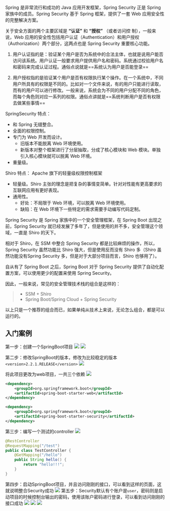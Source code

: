 
Spring 是非常流行和成功的 Java 应用开发框架，Spring Security 正是 Spring 家族中的成员。Spring Security 基于 Spring 框架，提供了一套 Web 应用安全性的完整解决方案。

关于安全方面的两个主要区域是 **“认证”** 和 **“授权”** （或者访问控
制），一般来说，Web 应用的安全性包括用户认证（Authentication）和用户授权（Authorization）两个部分，这两点也是 Spring Security 重要核心功能。

1. 用户认证指的是：验证某个用户是否为系统中的合法主体，也就是说用户能否访问该系统。用户认证一般要求用户提供用户名和密码。系统通过校验用户名和密码来完成认证过程。通俗点说就是==系统认为用户是否能登录==

2. 用户授权指的是验证某个用户是否有权限执行某个操作。在一个系统中，不同用户所具有的权限是不同的。比如对一个文件来说，有的用户只能进行读取，而有的用户可以进行修改。一般来说，系统会为不同的用户分配不同的角色，而每个角色则对应一系列的权限。通俗点讲就是==系统判断用户是否有权限去做某些事情==

SpringSecurity 特点：
- 和 Spring 无缝整合。
- 全面的权限控制。
- 专门为 Web 开发而设计。
	* 旧版本不能脱离 Web 环境使用。
	* 新版本对整个框架进行了分层抽取，分成了核心模块和 Web 模块。单独引入核心模块就可以脱离 Web 环境。
- 重量级。

Shiro 特点：
Apache 旗下的轻量级权限控制框架
- 轻量级。Shiro 主张的理念是把复杂的事情变简单。针对对性能有更高要求的互联网应用有更好表现。
- 通用性。
	* 好处：不局限于 Web 环境，可以脱离 Web 环境使用。
	* 缺陷：在 Web 环境下一些特定的需求需要手动编写代码定制。

Spring Security 是 Spring 家族中的一个安全管理框架，在 Spring Boot 出现之前，Spring Security 就已经发展了多年了，但是使用的并不多，安全管理这个领域，一直是 Shiro 的天下。

相对于 Shiro，在 SSM 中整合 Spring Security 都是比较麻烦的操作，所以，Spring Security 虽然功能比 Shiro 强大，但是使用反而没有 Shiro 多（Shiro 虽然功能没有Spring Security 多，但是对于大部分项目而言，Shiro 也够用了）。

自从有了 Spring Boot 之后，Spring Boot 对于 Spring Security 提供了自动化配置方案，可以使用更少的配置来使用 Spring Security。

因此，一般来说，常见的安全管理技术栈的组合是这样的：
> - SSM + Shiro
> - Spring Boot/Spring Cloud + Spring Security

以上只是一个推荐的组合而已，如果单纯从技术上来说，无论怎么组合，都是可以运行的。

## 入门案例

第一步：创建一个SpringBoot项目
![](assets/SpringSecurity概述/bb0c67035fd84465e60bd8fbc9459d2d_MD5.png)
![](assets/SpringSecurity概述/65a68f6808618aed5a7ec710830a996f_MD5.png)

第二步：修改SpringBoot的版本，修改为比较稳定的版本
`<version>2.2.1.RELEASE</version>`
![](assets/SpringSecurity概述/9fed9b7b95a1b1a9f7ed2ad7f22a170d_MD5.png)

将此项目更改为web项目，一共三个依赖
![](assets/SpringSecurity概述/78b1251f3e3325cccba149d7bed2286e_MD5.png)


```xml
<dependency>
	<groupId>org.springframework.boot</groupId>
	<artifactId>spring-boot-starter-web</artifactId>
</dependency>

<dependency>
	<groupId>org.springframework.boot</groupId>
	<artifactId>spring-boot-starter-security</artifactId>
</dependency>
```

第三步：编写一个测试的controller
![](assets/SpringSecurity概述/1956ba403006cee393ad7f517685243b_MD5.png)

```java
@RestController
@RequestMapping("/test")
public class TestController {
    @GetMapping("/hello")
    public String hello() {
        return "hello!!!";
    }
}
```

第四步：启动SpringBoot项目，并且访问刚刚的接口，可以看到这样的页面，这就说明整合Security成功
![](assets/SpringSecurity概述/d72666f9abed9c7efb9088606749ed09_MD5.png)
第五步：Security默认有个账户是`user`，密码则是启动项目的时候控制台输出的密码，使用该账户密码进行登录，可以看到访问刚刚的接口成功
![](assets/SpringSecurity概述/147b9ecce8543ccecae6a6a9f4b3efd6_MD5.png)
![](assets/SpringSecurity概述/52a5e1cf47f11ea5d38b379ed87831c5_MD5.png)
![](assets/SpringSecurity概述/8f4924cd596770262cc61c771d5cff19_MD5.png)

